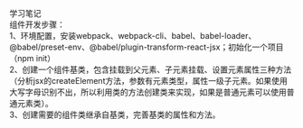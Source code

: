 学习笔记  
组件开发步骤：  
1、环境配置，安装webpack、webpack-cli、babel、babel-loader、@babel/preset-env、@babel/plugin-transform-react-jsx；初始化一个项目（npm init）  
2、创建一个组件基类，包含挂载到父元素、子元素挂载、设置元素属性三种方法（分析jsx的createElement方法，参数有元素类型，属性一级子元素。如果使用大写字母识别不出，所以利用类的方法创建类来实现，如果是普通元素可以使用普通元素类）。  
3、创建需要的组件类继承自基类，完善基类的属性和方法。  

